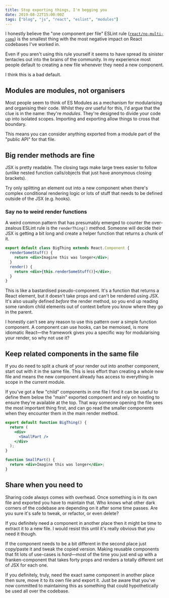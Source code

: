 ```yaml
---
title: Stop exporting things, I'm begging you
date: 2019-08-22T15:00:00Z
tags: ["blog", "js", "react", "eslint", "modules"]
---
```


I honestly believe the "one component per file" ESLint rule ([`react/no-multi-comp`](https://github.com/yannickcr/eslint-plugin-react/blob/master/docs/rules/no-multi-comp.md)) is the smallest thing with the most negative impact on React codebases I've worked in.

Even if you aren't using this rule yourself it seems to have spread its sinister tentacles out into the brains of the community. In my experience most people default to creating a new file whenever they need a new component.

I think this is a bad default.

## Modules are modules, not organisers

Most people seem to think of ES Modules as a mechanism for modularising and organising their code. Whilst they _are_ useful for this, I'd argue that the clue is in the name: they're _modules_. They're designed to divide your code up into isolated scopes. Importing and exporting allow things to cross that boundary.

This means you can consider anything exported from a module part of the "public API" for that file.

## Big render methods are fine

JSX is pretty readable. The closing tags make large trees easier to follow (unlike nested function calls/objects that just have anonymous closing brackets).

Try only splitting an element out into a new component when there's complex conditional rendering logic or lots of stuff that needs to be defined outside of the JSX (e.g. hooks).

### Say no to weird render functions

A weird common pattern that has presumably emerged to counter the over-zealous ESLint rule is the `renderThing()` method. Someone will decide their JSX is getting a bit long and create a helper function that returns a chunk of it.

```jsx
export default class BigThing extends React.Component {
  renderSomeStuff() {
    return <div>Imagine this was longer</div>;
  }
  render() {
    return <div>{this.renderSomeStuff()}</div>;
  }
}
```

This is like a bastardised pseudo-component. It's a function that returns a React element, but it doesn't take props and can't be rendered using JSX. It's also usually defined _before_ the render method, so you end up reading some random child elements out of context before you know where they go in the parent.

I honestly can't see any reason to use this pattern over a simple function component. A component can use hooks, can be memoised, is more idiomatic React—the framework gives you a specific way for modularising your render, so why not use it?

## Keep related components in the same file

If you do need to split a chunk of your render out into another component, start out with it in the same file. This is less effort than creating a whole new file and means the new component already has access to everything in scope in the current module.

If you've got a few "child" components in one file I find it can be useful to define them below the "main" exported component and rely on hoisting to ensure they're available at the top. That way someone opening the file sees the most important thing first, and can go read the smaller components when they encounter them in the main render method.

```jsx
export default function BigThing() {
  return (
    <div>
      <SmallPart />
    </div>
  );
}

function SmallPart() {
  return <div>Imagine this was longer</div>;
}
```

## Share when you need to

Sharing code always comes with overhead. Once something is in its own file and exported you have to maintain that. Who knows what other dark corners of the codebase are depending on it after some time passes. Are you sure it's safe to tweak, or refactor, or even delete?

If you definitely need a component in another place then it might be time to extract it to a new file. I would resist this until it's really obvious that you need it though.

If the component needs to be a bit different in the second place just copy/paste it and tweak the copied version. Making reusable components that fit lots of use-cases is _hard_—most of the time you just end up with a franken-component that takes forty props and renders a totally different set of JSX for each one.

If you definitely, truly, need the exact same component in another place then sure, move it to its own file and export it. Just be aware that you've now committed to maintaining this as something that could hypothetically be used all over the codebase.
